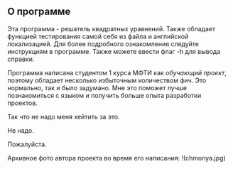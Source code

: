 ## О программе
Эта программа - решатель квадратных уравнений. Также обладает функцией тестирования самой себя из файла и английской локализацией. Для более подробного ознакомления следуйте инструкциям в программе. Также можете ввести флаг -h для вывода справки.

Программа написана студентом 1 курса МФТИ как *обучающий проект*, поэтому обладает несколько избыточным количеством фич. Это нормально, так и было задумано. Мне это поможет лучше познакомиться с языком и получить больше опыта разработки проектов.

Так что не надо меня хейтить за это.

Не надо.

Пожалуйста.

Архивное фото автора проекта во время его написания:
!(chmonya.jpg)
